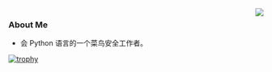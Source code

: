 <img align="right" src="https://github-readme-stats.vercel.app/api?username=Arrowzzzzzz&count_private=true&show_icons=true&hide=prs" />

### About Me
- 会 Python 语言的一个菜鸟安全工作者。

[![trophy](https://github-profile-trophy.vercel.app/?username=arrowzzzzzz)](https://github.com/ryo-ma/github-profile-trophy)
